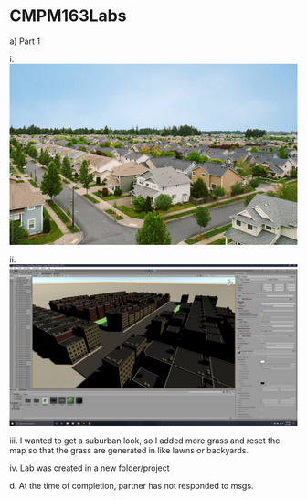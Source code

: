 # CMPM163Labs
a) Part 1


i.
![](Lab8/ref.jpg)

ii.
![](Lab8/Screenshot.png)

iii. 
I wanted to get a suburban look, so I added more grass and reset the map so that the grass are generated in like lawns or backyards.

iv.
Lab was created in a new folder/project

d.
At the time of completion, partner has not responded to msgs.
